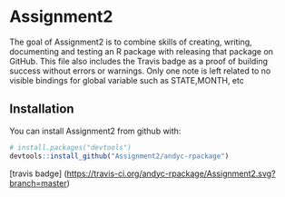 # Assignment2

The goal of Assignment2 is to combine skills of creating, writing, documenting and testing an R package with releasing that package on GitHub. This file also includes the Travis badge as a proof of building success without errors or warnings. Only one note is left related to no visible bindings for global variable such as STATE,MONTH, etc 

## Installation

You can install Assignment2 from github with:

```R
# install.packages("devtools")
devtools::install_github("Assignment2/andyc-rpackage")
```
[travis badge] (https://travis-ci.org/andyc-rpackage/Assignment2.svg?branch=master)
